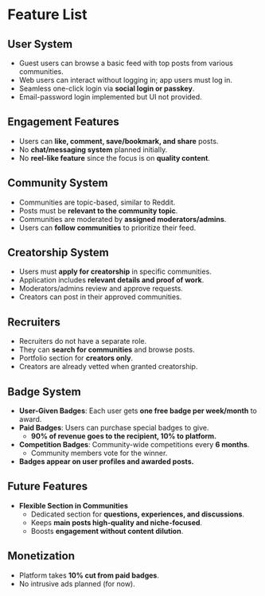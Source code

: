 # Feature List

## User System
- Guest users can browse a basic feed with top posts from various communities.
- Web users can interact without logging in; app users must log in.
- Seamless one-click login via **social login or passkey**.
- Email-password login implemented but UI not provided.

## Engagement Features
- Users can **like, comment, save/bookmark, and share** posts.
- No **chat/messaging system** planned initially.
- No **reel-like feature** since the focus is on **quality content**.

## Community System
- Communities are topic-based, similar to Reddit.
- Posts must be **relevant to the community topic**.
- Communities are moderated by **assigned moderators/admins**.
- Users can **follow communities** to prioritize their feed.

## Creatorship System
- Users must **apply for creatorship** in specific communities.
- Application includes **relevant details and proof of work**.
- Moderators/admins review and approve requests.
- Creators can post in their approved communities.

## Recruiters
- Recruiters do not have a separate role.
- They can **search for communities** and browse posts.
- Portfolio section for **creators only**.
- Creators are already vetted when granted creatorship.

## Badge System
- **User-Given Badges**: Each user gets **one free badge per week/month** to award.
- **Paid Badges**: Users can purchase special badges to give.
    - **90% of revenue goes to the recipient, 10% to platform.**
- **Competition Badges**: Community-wide competitions every **6 months**.
    - Community members vote for the winner.
- **Badges appear on user profiles and awarded posts.**

## Future Features
- **Flexible Section in Communities**
    - Dedicated section for **questions, experiences, and discussions**.
    - Keeps **main posts high-quality and niche-focused**.
    - Boosts **engagement without content dilution**.

## Monetization
- Platform takes **10% cut from paid badges**.
- No intrusive ads planned (for now).

